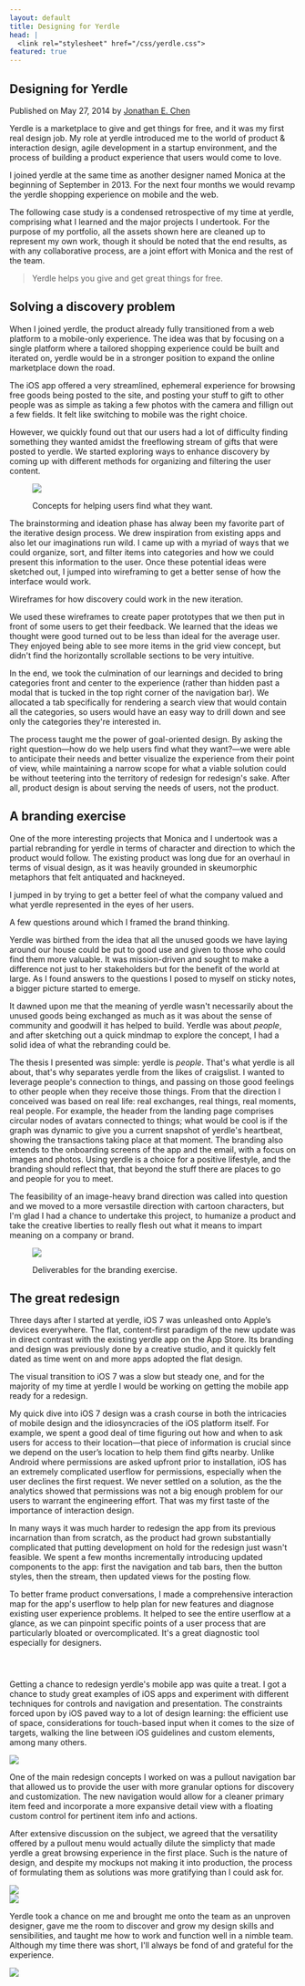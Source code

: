 ```yaml
---
layout: default
title: Designing for Yerdle
head: |
  <link rel="stylesheet" href="/css/yerdle.css">
featured: true
---
```


<div class="project-header__container">
  <section class="project-header">
    <h1 class="project-title" id="project-title">Designing for Yerdle</h1>
    <p class="project-byline">Published on May 27, 2014 by <a href="//wikichen.is">Jonathan E. Chen</a></p>
  </section>
</div>
<div class="project-content site-wrap">
  <section class="grid">
    <div class="project__main">
      <p>Yerdle is a marketplace to give and get things for free, and it was my first real design job. My role at yerdle introduced me to the world of product &amp; interaction design, agile development in a startup environment, and the process of building a product experience that users would come to love.</p>
      <p>I joined yerdle at the same time as another designer named Monica at the beginning of September in 2013. For the next four months we would revamp the yerdle shopping experience on mobile and the web.</p>
      <p>The following case study is a condensed retrospective of my time at yerdle, comprising what I learned and the major projects I undertook. For the purpose of my portfolio, all the assets shown here are cleaned up to represent my own work, though it should be noted that the end results, as with any collaborative process, are a joint effort with Monica and the rest of the team.</p>
    </div>
    <blockquote class="quote--breakout">
      Yerdle helps you give and get great things for free.
    </blockquote>
  </section>
</div>
<section class="project__section--one">
  <div class="site-wrap">
    <div class="grid">
      <div class="project__main">
        <h2>Solving a discovery problem</h2>
        <p>When I joined yerdle, the product already fully transitioned from a web platform to a mobile-only experience. The idea was that by focusing on a single platform where a tailored shopping experience could be built and iterated on, yerdle would be in a stronger position to expand the online marketplace down the road.</p>
        <p>The iOS app offered a very streamlined, ephemeral experience for browsing free goods being posted to the site, and posting your stuff to gift to other people was as simple as taking a few photos with the camera and fillign out a few fields. It felt like switching to mobile was the right choice.</p>
        <p>However, we quickly found out that our users had a lot of difficulty finding something they wanted amidst the freeflowing stream of gifts that were posted to yerdle. We started exploring ways to enhance discovery by coming up with different methods for organizing and filtering the user content.</p>
      </div>
    </div>
  </div>
  <figure class="project__figure--breakout">
    <img src="{{ site.cdn_url }}/projects/yerdle/discovery-concepts-categories.jpg" />
    <p class="figure__caption">Concepts for helping users find what they want.</p>
  </figure>
  <div class="site-wrap">
    <div class="grid">
      <div class="project__main">
        <p>The brainstorming and ideation phase has alway been my favorite part of the iterative design process. We drew inspiration from existing apps and also let our imaginations run wild. I came up with a myriad of ways that we could organize, sort, and filter items into categories and how we could present this information to the user. Once these potential ideas were sketched out, I jumped into wireframing to get a better sense of how the interface would work.</p>
      </div>
    </div>
  </div>
  <div class="project__figure">
    <figure class="project__figure">
      <div class="figure__discovery-wireframes"></div>
    </figure>
    <p class="figure__caption">Wireframes for how discovery could work in the new iteration.</p>
  </div>
  <div class="site-wrap">
    <div class="grid">
      <div class="project__main">
        <p>We used these wireframes to create paper prototypes that we then put in front of some users to get their feedback. We learned that the ideas we thought were good turned out to be less than ideal for the average user. They enjoyed being able to see more items in the grid view concept, but didn't find the horizontally scrollable sections to be very intuitive.</p>
        <p>In the end, we took the culmination of our learnings and decided to bring categories front and center to the experience (rather than hidden past a modal that is tucked in the top right corner of the navigation bar). We allocated a tab specifically for rendering a search view that would contain all the categories, so users would have an easy way to drill down and see only the categories they're interested in.</p>
        <p>The process taught me the power of goal-oriented design. By asking the right question&mdash;how do we help users find what they want?&mdash;we were able to anticipate their needs and better visualize the experience from their point of view, while maintaining a narrow scope for what a viable solution could be without teetering into the territory of redesign for redesign's sake. After all, product design is about serving the needs of users, not the product.</p>
      </div>
    </div>
  </div>
</section>
<section class="project__section--two">
  <div class="site-wrap">
    <div class="grid">
      <div class="project__main">
        <h2>A branding exercise</h2>
        <p>One of the more interesting projects that Monica and I undertook was a partial rebranding for yerdle in terms of character and direction to which the product would follow. The existing product was long due for an overhaul in terms of visual design, as it was heavily grounded in skeumorphic metaphors that felt antiquated and hackneyed.</p>
        <p>I jumped in by trying to get a better feel of what the company valued and what yerdle represented in the eyes of her users.</p>
      </div>
    </div>
  </div>
  <div class="project__figure">
    <figure class="project__figure--pan">
      <div class="figure__branding-questions"></div>
    </figure>
    <p class="figure__caption">A few questions around which I framed the brand thinking.</p>
  </div>
  <div class="site-wrap">
    <div class="grid">
      <div class="project__main">
        <p>Yerdle was birthed from the idea that all the unused goods we have laying around our house could be put to good use and given to those who could find them more valuable. It was mission-driven and sought to make a difference not just to her stakeholders but for the benefit of the world at large. As I found answers to the questions I posed to myself on sticky notes, a bigger picture started to emerge.</p>
      </div>
    </div>
  </div>
  <div class="project__subsection--branding">
    <div class="site-wrap">
      <div class="grid">
        <div class="project__main">
          <p>It dawned upon me that the meaning of yerdle wasn't necessarily about the unused goods being exchanged as much as it was about the sense of community and goodwill it has helped to build. Yerdle was about <em>people</em>, and after sketching out a quick mindmap to explore the concept, I had a solid idea of what the rebranding could be.</p>
        </div>
      </div>
    </div>
  </div>
  <div class="site-wrap">
    <div class="grid">
      <div class="project__main">
        <p>The thesis I presented was simple: yerdle is <em>people</em>. That's what yerdle is all about, that's why separates yerdle from the likes of craigslist. I wanted to leverage people's connection to things, and passing on those good feelings to other people when they receive those things. From that the direction I conceived was based on real life: real exchanges, real things, real moments, real people. For example, the header from the landing page comprises circular nodes of avatars connected to things; what would be cool is if the graph was dynamic to give you a current snapshot of yerdle's heartbeat, showing the transactions taking place at that moment. The branding also extends to the onboarding screens of the app and the email, with a focus on images and photos. Using yerdle is a choice for a positive lifestyle, and the branding should reflect that, that beyond the stuff there are places to go and people for you to meet.</p>
        <p>The feasibility of an image-heavy brand direction was called into question and we moved to a more versastile direction with cartoon characters, but I'm glad I had a chance to undertake this project, to humanize a product and take the creative liberties to really flesh out what it means to impart meaning on a company or brand.</p>
      </div>
    </div>
  </div>
  <figure class="project__figure--breakout">
    <img src="{{ site.cdn_url }}/projects/yerdle/branding-deliverables.jpg" />
    <p class="figure__caption">Deliverables for the branding exercise.</p>
  </figure>
</section>
<section class="project__section--three">
  <div class="site-wrap">
    <div class="grid">
      <div class="project__main">
        <h2>The great redesign</h2>
        <p>Three days after I started at yerdle, iOS 7 was unleashed onto Apple’s devices everywhere. The flat, content-first paradigm of the new update was in direct contrast with the existing yerdle app on the App Store. Its branding and design was previously done by a creative studio, and it quickly felt dated as time went on and more apps adopted the flat design.</p>
        <p>The visual transition to iOS 7 was a slow but steady one, and for the majority of my time at yerdle I would be working on getting the mobile app ready for a redesign.</p>
      </div>
    </div>
  </div>
  <div class="project__subsection--redesign">
    <div class="site-wrap">
      <div class="grid">
        <div class="project__main">
          <p>My quick dive into iOS 7 design was a crash course in both the intricacies of mobile design and the idiosyncracies of the iOS platform itself. For example, we spent a good deal of time figuring out how and when to ask users for access to their location—that piece of information is crucial since we depend on the user’s location to help them find gifts nearby. Unlike Android where permissions are asked upfront prior to installation, iOS has an extremely complicated userflow for permissions, especially when the user declines the first request. We never settled on a solution, as the the analytics showed that permissions was not a big enough problem for our users to warrant the engineering effort. That was my first taste of the importance of interaction design.</p>
        </div>
      </div>
    </div>
  </div>
  <div class="site-wrap">
    <div class="grid">
      <div class="project__main">
        <p>In many ways it was much harder to redesign the app from its previous incarnation than from scratch, as the product had grown substantially complicated that putting development on hold for the redesign just wasn't feasible. We spent a few months incrementally introducing updated components to the app: first the navigation and tab bars, then the button styles, then the stream, then updated views for the posting flow.</p>
        <p>To better frame product conversations, I made a comprehensive interaction map for the app's userflow to help plan for new features and diagnose existing user experience problems. It helped to see the entire userflow at a glance, as we can pinpoint specific points of a user process that are particularly bloated or overcomplicated. It's a great diagnostic tool especially for designers.</p>
      </div>
    </div>
  </div>
  <div class="project__figure">
    <figure class="figure__redesign-userflow">
    </figure>
  </div>
  <div class="site-wrap" style="padding-top: 2em;">
    <div class="grid">
      <div class="grid__col--5-of-12 grid__col--push-1-of-12">
        <p>Getting a chance to redesign yerdle's mobile app was quite a treat. I got a chance to study great examples of iOS apps and experiment with different techniques for controls and navigation and presentation. The constraints forced upon by iOS paved way to a lot of design learning: the efficient use of space, considerations for touch-based input when it comes to the size of targets, walking the line between iOS guidelines and custom elements, among many others.</p>
      </div>
      <div class="grid__col--6-of-12">
        <img src="{{ site.cdn_url }}/projects/yerdle/redesign-tab.png" />
      </div>
      <div class="project__main">
        <p>One of the main redesign concepts I worked on was a pullout navigation bar that allowed us to provide the user with more granular options for discovery and customization. The new navigation would allow for a cleaner primary item feed and incorporate a more expansive detail view with a floating custom control for pertinent item info and actions.</p>
        <p>After extensive discussion on the subject, we agreed that the versatility offered by a pullout menu would actually dilute the simplicty that made yerdle a great browsing experience in the first place. Such is the nature of design, and despite my mockups not making it into production, the process of formulating them as solutions was more gratifying than I could ask for.</p>
      </div>
      <div class="grid__col--1-of-2">
        <img class="mockup" src="{{ site.cdn_url }}/projects/yerdle/redesign-menu.png" />
      </div>
      <div class="grid__col--1-of-2">
        <img class="mockup" src="{{ site.cdn_url }}/projects/yerdle/redesign-details.png" />
      </div>
      <div class="project__main">
        <p>Yerdle took a chance on me and brought me onto the team as an unproven designer, gave me the room to discover and grow my design skills and sensibilities, and taught me how to work and function well in a nimble team. Although my time there was short, I'll always be fond of and grateful for the experience.</p>
      </div>
      <div class="grid__col--2-of-2">
        <img src="{{ site.cdn_url }}/projects/yerdle/redesign-mockup-phone.png" />
      </div>
    </div>
  </div>
</section>

<script src="//ajax.googleapis.com/ajax/libs/jquery/1.10.2/jquery.min.js">
</script>
<script src="/assets/js/main.js">
</script>

<script>
  $(document).ready(function() {
    $('#project-title').addClass('animated fadeInUp');
  });
</script>
